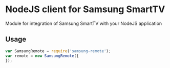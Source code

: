 NodeJS client for Samsung SmartTV
=======

Module for integration of Samsung SmartTV with your NodeJS application

Usage
-----

```javascript
var SamsungRemote = require('samsung-remote');
var remote = new SamsungRemote({
});
```
